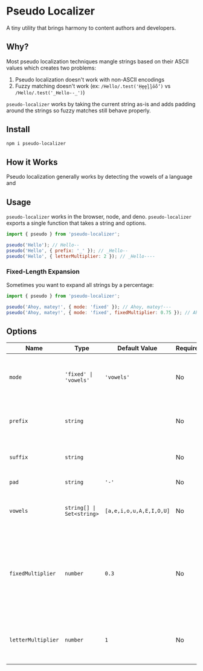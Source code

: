 # Pseudo Localizer

A tiny utility that brings harmony to content authors and developers.

## Why?

Most pseudo localization techniques mangle strings based on their ASCII values which creates two
problems:

1. Pseudo localization doesn't work with non-ASCII encodings
2. Fuzzy matching doesn't work (ex: `/Hello/.test('Ḥḛḛḽḽṓṓ')` vs `/Hello/.test('_Hello--_')`)

`pseudo-localizer` works by taking the current string as-is and adds padding around the strings so
fuzzy matches still behave properly.

## Install

```sh
npm i pseudo-localizer
```

## How it Works

Pseudo localization generally works by detecting the vowels of a language and

## Usage

`pseudo-localizer` works in the browser, node, and deno. `pseudo-localizer` exports a single
function that takes a string and options.

```js
import { pseudo } from 'pseudo-localizer';

pseudo('Hello'); // Hello--
pseudo('Hello', { prefix: '_' }); // _Hello--
pseudo('Hello', { letterMultiplier: 2 }); // _Hello----
```

### Fixed-Length Expansion

Sometimes you want to expand all strings by a percentage:

```js
import { pseudo } from 'pseudo-localizer';

pseudo('Ahoy, matey!', { mode: 'fixed' }); // Ahoy, matey!---
pseudo('Ahoy, matey!', { mode: 'fixed', fixedMultiplier: 0.75 }); // Ahoy, matey!---------
```

## Options

| Name               | Type                      | Default Value           | Required | Description                                                                                  |
| ------------------ | ------------------------- | ----------------------- | -------- | -------------------------------------------------------------------------------------------- |
| `mode`             | `'fixed' \| 'vowels'`     | `'vowels'`              | No       | Set fixed to manually specify the string length multiplier                                   |
| `prefix`           | `string`                  |                         | No       | Set a prefix to use before the pseudo string                                                 |
| `suffix`           | `string`                  |                         | No       | Set a suffix to use after the pseudo string                                                  |
| `pad`              | `string`                  | `'-'`                   | No       | Set the pad character                                                                        |
| `vowels`           | `string[] \| Set<string>` | `[a,e,i,o,u,A,E,I,O,U]` | No       | Override the vowels list for non-English locales                                             |
| `fixedMultiplier`  | `number`                  | `0.3`                   | No       | In `fixed` mode, override the fixed multiplier as a percentage of the original string length |
| `letterMultiplier` | `number`                  | `1`                     | No       | Specify a custom letter multiplier in vowel mode                                             |
